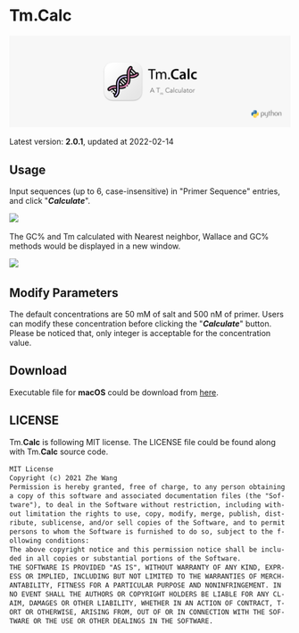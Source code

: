 # Tm.Calc
![](TmCalc_wide.png)

Latest version: **2.0.1**, updated at 2022-02-14

## Usage

Input sequences (up to 6, case-insensitive) in "Primer Sequence" entries, and click "***Calculate***".

![](/program/main_window.png)

The GC% and Tm calculated with Nearest neighbor, Wallace and GC% methods would be displayed in a new window.

![](/program/result_window.png)


## Modify Parameters

The default concentrations are 50 mM of salt and 500 nM of primer. 
Users can modify these concentration before clicking the "***Calculate***" button. Please be noticed that, only integer is acceptable for the concentration value.

## Download

Executable file for **macOS** could be download from [here](https://drive.google.com/file/d/14MBRUfdAMYCcZtkc0fBSxzseqQtLCHv9/view?usp=sharing).

## LICENSE
Tm.**Calc** is following MIT license. The LICENSE file could be found along with Tm.**Calc** source code.

```
MIT License
Copyright (c) 2021 Zhe Wang
Permission is hereby granted, free of charge, to any person obtaining 
a copy of this software and associated documentation files (the "Sof-
tware"), to deal in the Software without restriction, including with-
out limitation the rights to use, copy, modify, merge, publish, dist-
ribute, sublicense, and/or sell copies of the Software, and to permit
persons to whom the Software is furnished to do so, subject to the f-
ollowing conditions:
The above copyright notice and this permission notice shall be inclu-
ded in all copies or substantial portions of the Software.
THE SOFTWARE IS PROVIDED "AS IS", WITHOUT WARRANTY OF ANY KIND, EXPR-
ESS OR IMPLIED, INCLUDING BUT NOT LIMITED TO THE WARRANTIES OF MERCH-
ANTABILITY, FITNESS FOR A PARTICULAR PURPOSE AND NONINFRINGEMENT. IN
NO EVENT SHALL THE AUTHORS OR COPYRIGHT HOLDERS BE LIABLE FOR ANY CL-
AIM, DAMAGES OR OTHER LIABILITY, WHETHER IN AN ACTION OF CONTRACT, T-
ORT OR OTHERWISE, ARISING FROM, OUT OF OR IN CONNECTION WITH THE SOF-
TWARE OR THE USE OR OTHER DEALINGS IN THE SOFTWARE.
```


